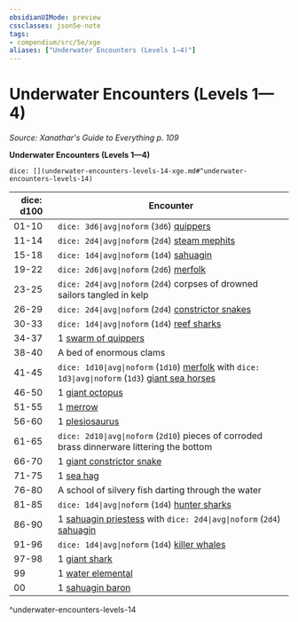 ```yaml
---
obsidianUIMode: preview
cssclasses: json5e-note
tags:
- compendium/src/5e/xge
aliases: ["Underwater Encounters (Levels 1—4)"]
---
```

# Underwater Encounters (Levels 1—4)
*Source: Xanathar's Guide to Everything p. 109* 

**Underwater Encounters (Levels 1—4)**

`dice: [](underwater-encounters-levels-14-xge.md#^underwater-encounters-levels-14)`

| dice: d100 | Encounter |
|------------|-----------|
| 01-10 | `dice: 3d6\|avg\|noform` (`3d6`) [quippers](/3-Mechanics/CLI/bestiary/beast/quipper.md) |
| 11-14 | `dice: 2d4\|avg\|noform` (`2d4`) [steam mephits](/3-Mechanics/CLI/bestiary/elemental/steam-mephit.md) |
| 15-18 | `dice: 1d4\|avg\|noform` (`1d4`) [sahuagin](/3-Mechanics/CLI/bestiary/humanoid/sahuagin.md) |
| 19-22 | `dice: 2d6\|avg\|noform` (`2d6`) [merfolk](/3-Mechanics/CLI/bestiary/humanoid/merfolk.md) |
| 23-25 | `dice: 2d4\|avg\|noform` (`2d4`) corpses of drowned sailors tangled in kelp |
| 26-29 | `dice: 2d4\|avg\|noform` (`2d4`) [constrictor snakes](/3-Mechanics/CLI/bestiary/beast/constrictor-snake.md) |
| 30-33 | `dice: 1d4\|avg\|noform` (`1d4`) [reef sharks](/3-Mechanics/CLI/bestiary/beast/reef-shark.md) |
| 34-37 | 1 [swarm of quippers](/3-Mechanics/CLI/bestiary/beast/swarm-of-quippers.md) |
| 38-40 | A bed of enormous clams |
| 41-45 | `dice: 1d10\|avg\|noform` (`1d10`) [merfolk](/3-Mechanics/CLI/bestiary/humanoid/merfolk.md) with `dice: 1d3\|avg\|noform` (`1d3`) [giant sea horses](/3-Mechanics/CLI/bestiary/beast/giant-sea-horse.md) |
| 46-50 | 1 [giant octopus](/3-Mechanics/CLI/bestiary/beast/giant-octopus.md) |
| 51-55 | 1 [merrow](/3-Mechanics/CLI/bestiary/monstrosity/merrow.md) |
| 56-60 | 1 [plesiosaurus](/3-Mechanics/CLI/bestiary/beast/plesiosaurus.md) |
| 61-65 | `dice: 2d10\|avg\|noform` (`2d10`) pieces of corroded brass dinnerware littering the bottom |
| 66-70 | 1 [giant constrictor snake](/3-Mechanics/CLI/bestiary/beast/giant-constrictor-snake.md) |
| 71-75 | 1 [sea hag](/3-Mechanics/CLI/bestiary/fey/sea-hag.md) |
| 76-80 | A school of silvery fish darting through the water |
| 81-85 | `dice: 1d4\|avg\|noform` (`1d4`) [hunter sharks](/3-Mechanics/CLI/bestiary/beast/hunter-shark.md) |
| 86-90 | 1 [sahuagin priestess](/3-Mechanics/CLI/bestiary/humanoid/sahuagin-priestess.md) with `dice: 2d4\|avg\|noform` (`2d4`) [sahuagin](/3-Mechanics/CLI/bestiary/humanoid/sahuagin.md) |
| 91-96 | `dice: 1d4\|avg\|noform` (`1d4`) [killer whales](/3-Mechanics/CLI/bestiary/beast/killer-whale.md) |
| 97-98 | 1 [giant shark](/3-Mechanics/CLI/bestiary/beast/giant-shark.md) |
| 99 | 1 [water elemental](/3-Mechanics/CLI/bestiary/elemental/water-elemental.md) |
| 00 | 1 [sahuagin baron](/3-Mechanics/CLI/bestiary/humanoid/sahuagin-baron.md) |
^underwater-encounters-levels-14